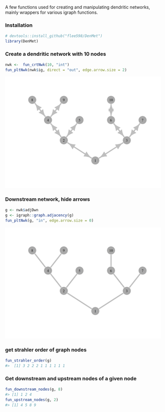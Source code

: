 
<!-- README.md is generated from README.Rmd. Please edit that file -->

<!-- badges: start -->

<!-- badges: end -->

A few functions used for creating and manipulating dendritic networks,
mainly wrappers for various igraph functions.

### Installation

``` r
# devtools::install_github("flee598/DenMet")
library(DenMet)
```

### Create a dendritic network with 10 nodes

``` r
nwk <-  fun_crtNwk(10, "int")
fun_pltNwk(nwk$ig, direct = "out", edge.arrow.size = 2)
```

![](man/figures/README-unnamed-chunk-3-1.png)<!-- -->

### Downstream network, hide arrows

``` r
g <- nwk$adjDwn
g <- igraph::graph.adjacency(g)
fun_pltNwk(g, "in", edge.arrow.size = 0)
```

![](man/figures/README-unnamed-chunk-4-1.png)<!-- -->

### get strahler order of graph nodes

``` r
fun_strahler_order(g)
#>  [1] 3 2 2 2 1 1 1 1 1 1
```

### Get downstream and upstream nodes of a given node

``` r
fun_downstream_nodes(g, 8)
#> [1] 1 2 4
fun_upstream_nodes(g, 2)
#> [1] 4 5 8 9
```
